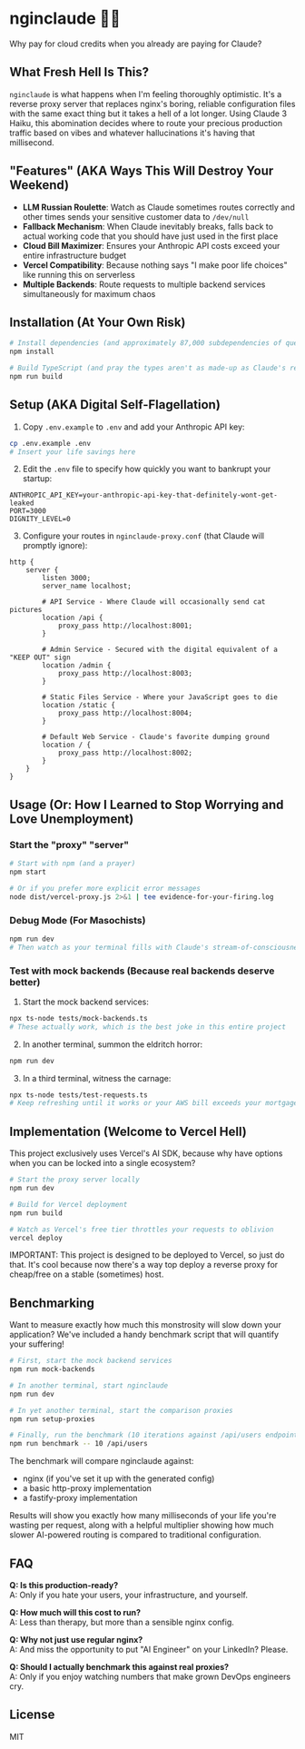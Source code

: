 # nginclaude 🧠🚈

Why pay for cloud credits when you already are paying for Claude?

## What Fresh Hell Is This?

`nginclaude` is what happens when I'm feeling thoroughly optimistic. It's a reverse proxy server that replaces nginx's boring, reliable configuration files with the same exact thing but it takes a hell of a lot longer. Using Claude 3 Haiku, this abomination decides where to route your precious production traffic based on vibes and whatever hallucinations it's having that millisecond.

## "Features" (AKA Ways This Will Destroy Your Weekend)

- **LLM Russian Roulette**: Watch as Claude sometimes routes correctly and other times sends your sensitive customer data to `/dev/null`
- **Fallback Mechanism**: When Claude inevitably breaks, falls back to actual working code that you should have just used in the first place
- **Cloud Bill Maximizer**: Ensures your Anthropic API costs exceed your entire infrastructure budget
- **Vercel Compatibility**: Because nothing says "I make poor life choices" like running this on serverless
- **Multiple Backends**: Route requests to multiple backend services simultaneously for maximum chaos

## Installation (At Your Own Risk)

```bash
# Install dependencies (and approximately 87,000 subdependencies of questionable origin)
npm install

# Build TypeScript (and pray the types aren't as made-up as Claude's responses)
npm run build
```

## Setup (AKA Digital Self-Flagellation)

1. Copy `.env.example` to `.env` and add your Anthropic API key:

```bash
cp .env.example .env
# Insert your life savings here
```

2. Edit the `.env` file to specify how quickly you want to bankrupt your startup:

```
ANTHROPIC_API_KEY=your-anthropic-api-key-that-definitely-wont-get-leaked
PORT=3000
DIGNITY_LEVEL=0
```

3. Configure your routes in `nginclaude-proxy.conf` (that Claude will promptly ignore):

```
http {
    server {
        listen 3000;
        server_name localhost;

        # API Service - Where Claude will occasionally send cat pictures
        location /api {
            proxy_pass http://localhost:8001;
        }

        # Admin Service - Secured with the digital equivalent of a "KEEP OUT" sign
        location /admin {
            proxy_pass http://localhost:8003;
        }

        # Static Files Service - Where your JavaScript goes to die
        location /static {
            proxy_pass http://localhost:8004;
        }

        # Default Web Service - Claude's favorite dumping ground
        location / {
            proxy_pass http://localhost:8002;
        }
    }
}
```

## Usage (Or: How I Learned to Stop Worrying and Love Unemployment)

### Start the "proxy" "server"

```bash
# Start with npm (and a prayer)
npm start

# Or if you prefer more explicit error messages
node dist/vercel-proxy.js 2>&1 | tee evidence-for-your-firing.log
```

### Debug Mode (For Masochists)

```bash
npm run dev
# Then watch as your terminal fills with Claude's stream-of-consciousness routing decisions
```

### Test with mock backends (Because real backends deserve better)

1. Start the mock backend services:

```bash
npx ts-node tests/mock-backends.ts
# These actually work, which is the best joke in this entire project
```

2. In another terminal, summon the eldritch horror:

```bash
npm run dev
```

3. In a third terminal, witness the carnage:

```bash
npx ts-node tests/test-requests.ts
# Keep refreshing until it works or your AWS bill exceeds your mortgage
```

## Implementation (Welcome to Vercel Hell)

This project exclusively uses Vercel's AI SDK, because why have options when you can be locked into a single ecosystem?

```bash
# Start the proxy server locally
npm run dev

# Build for Vercel deployment
npm run build

# Watch as Vercel's free tier throttles your requests to oblivion
vercel deploy
```

IMPORTANT: This project is designed to be deployed to Vercel, so just do that. It's cool because now there's a way top deploy a reverse proxy for cheap/free on a stable (sometimes) host.

## Benchmarking

Want to measure exactly how much this monstrosity will slow down your application? We've included a handy benchmark script that will quantify your suffering!

```bash
# First, start the mock backend services
npm run mock-backends

# In another terminal, start nginclaude
npm run dev

# In yet another terminal, start the comparison proxies
npm run setup-proxies

# Finally, run the benchmark (10 iterations against /api/users endpoint)
npm run benchmark -- 10 /api/users
```

The benchmark will compare nginclaude against:

- nginx (if you've set it up with the generated config)
- a basic http-proxy implementation
- a fastify-proxy implementation

Results will show you exactly how many milliseconds of your life you're wasting per request, along with a helpful multiplier showing how much slower AI-powered routing is compared to traditional configuration.

## FAQ

**Q: Is this production-ready?**  
A: Only if you hate your users, your infrastructure, and yourself.

**Q: How much will this cost to run?**  
A: Less than therapy, but more than a sensible nginx config.

**Q: Why not just use regular nginx?**  
A: And miss the opportunity to put "AI Engineer" on your LinkedIn? Please.

**Q: Should I actually benchmark this against real proxies?**  
A: Only if you enjoy watching numbers that make grown DevOps engineers cry.

## License

MIT
